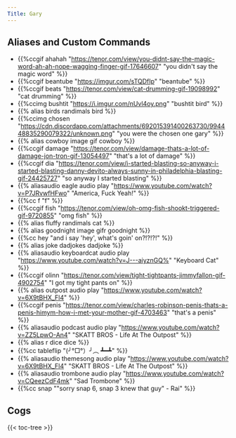 ```yaml
---
Title: Gary
---
```



## Aliases and Custom Commands
- {{%ccgif ahahah "https://tenor.com/view/you-didnt-say-the-magic-word-ah-ah-nope-wagging-finger-gif-17646607" "you didn't say the magic word" %}}
- {{%ccgif beantube "https://imgur.com/sTQDfIp" "beantube" %}}
- {{%ccgif beats "https://tenor.com/view/cat-drumming-gif-19098992" "cat drumming" %}}
- {{%ccimg bushtit "https://i.imgur.com/nUvl4oy.png" "bushtit bird" %}}
- {{% alias birds randimals bird %}}
- {{%ccimg chosen "https://cdn.discordapp.com/attachments/692015391400263730/994448835290079322/unknown.png" "you were the chosen one gary" %}}
- {{% alias cowboy image gif cowboy %}}
- {{%ccgif damage "https://tenor.com/view/damage-thats-a-lot-of-damage-jon-tron-gif-13054497" "that's a lot of damage" %}}
- {{%ccgif dia "https://tenor.com/view/i-started-blasting-so-anyway-i-started-blasting-danny-devito-always-sunny-in-philadelphia-blasting-gif-24425727" "so anyway I started blasting" %}}
- {{% aliasaudio eagle audio play "https://www.youtube.com/watch?v=P7JRvwfHFwo" "America, Fuck Yeah!" %}}
- {{%cc f "f" %}}
- {{%ccgif fish "https://tenor.com/view/oh-omg-fish-shookt-triggered-gif-9720855" "omg fish" %}}
- {{% alias fluffy randimals cat %}}
- {{% alias goodnight image gifr goodnight %}}
- {{%cc hey "and i say 'hey', what's goin' on?!?!?!" %}}
- {{% alias joke dadjokes dadjoke %}}
- {{% aliasaudio keyboardcat audio play "https://www.youtube.com/watch?v=J---aiyznGQ%" "Keyboard Cat" %}}
- {{%ccgif olinn "https://tenor.com/view/tight-tightpants-jimmyfallon-gif-4902754" "I got my tight pants on" %}}
- {{% alias outpost audio play "https://www.youtube.com/watch?v=6X9tBHX_Fl4" %}}
- {{%ccgif penis "https://tenor.com/view/charles-robinson-penis-thats-a-penis-himym-how-i-met-your-mother-gif-4703463" "that's a penis" %}}
- {{% aliasaudio podcast audio play "https://www.youtube.com/watch?v=ZZ5LpwO-An4" "SKATT BROS - Life At The Outpost" %}}
- {{% alias r dice dice %}}
- {{%cc tableflip "(╯°□°）╯︵ ┻━┻" %}}
- {{% aliasaudio themesong audio play "https://www.youtube.com/watch?v=6X9tBHX_Fl4" "SKATT BROS - Life At The Outpost" %}}
- {{% aliasaudio trombone audio play "https://www.youtube.com/watch?v=CQeezCdF4mk" "Sad Trombone" %}}
- {{%cc snap "\"sorry snap 6, snap 3 knew that guy\" - Rai" %}}

## Cogs
{{< toc-tree >}}